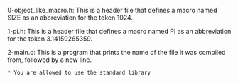 0-object_like_macro.h: This is a header file that defines a macro named SIZE as an abbreviation for the token 1024.

1-pi.h: This is a header file that defines a macro named PI as an abbreviation for the token 3.14159265359.

2-main.c: This is a program that prints the name of the file it was compiled from, followed by a new line.

	* You are allowed to use the standard library
